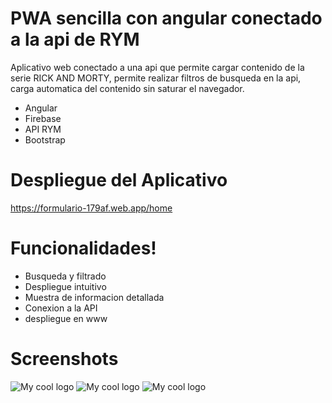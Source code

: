 # PWA sencilla con angular conectado a la api de RYM

Aplicativo web conectado a una api que permite cargar contenido de la serie RICK AND MORTY,
permite realizar filtros de busqueda en la api, carga automatica del contenido sin saturar 
el navegador.

  - Angular
  - Firebase
  - API RYM
  - Bootstrap
  
# Despliegue del Aplicativo
  https://formulario-179af.web.app/home

# Funcionalidades!

  - Busqueda y filtrado
  - Despliegue intuitivo
  - Muestra de informacion detallada
  - Conexion a la API
  - despliegue en www
  
# Screenshots
<div style="display="flex">
<img width="" src="https://firebasestorage.googleapis.com/v0/b/formulario-179af.appspot.com/o/repositories%2Fq1.PNG?alt=media&token=f9fa687f-c171-4ff7-97d4-520cd734b6eb" alt="My cool logo"/>
<img width="" src="https://firebasestorage.googleapis.com/v0/b/formulario-179af.appspot.com/o/repositories%2Fq2.PNG?alt=media&token=163436c1-4198-46ae-be85-854869862709" alt="My cool logo"/>
<img width="" src="https://firebasestorage.googleapis.com/v0/b/formulario-179af.appspot.com/o/repositories%2Fq3.PNG?alt=media&token=c838624e-c063-43b8-8895-0a104ba89636" alt="My cool logo"/>
</div>
